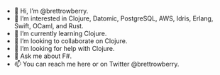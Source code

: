 - 👋 Hi, I’m @brettrowberry.
- 👀 I’m interested in Clojure, Datomic, PostgreSQL, AWS, Idris, Erlang, Swift, OCaml, and Rust.
- 🌱 I’m currently learning Clojure.
- 👯 I’m looking to collaborate on Clojure.
- 🤔 I’m looking for help with Clojure.
- 💬 Ask me about F#.
- 📫 You can reach me here or on Twitter @brettrowberry.
